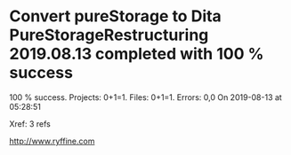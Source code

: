 # Convert pureStorage to Dita PureStorageRestructuring 2019.08.13 completed with 100 % success

100 % success. Projects: 0+1=1.  Files: 0+1=1. Errors: 0,0  On 2019-08-13 at 05:28:51

Xref: 3 refs



http://www.ryffine.com
